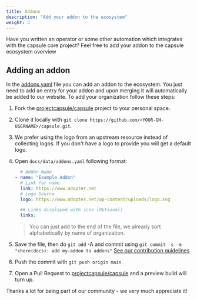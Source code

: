```yaml
---
title: Addons
description: "Add your addon to the ecosystem"
weight: 3
---
```


Have you written an operator or some other automation which integrates with the capsule core project? Feel free to add your addon to the capsule ecosystem overview

## Adding an addon

In the [addons.yaml](https://github.com/projectcapsule/capsule/blob/main/docs/data/addons.yaml) file you can add an addon to the ecosystem. You just need to add an entry for your addon and upon merging it will automatically be added to our website. To add your organization follow these steps:

1. Fork the [projectcapsule/capsule](https://github.com/projectcapsule/capsule/fork) project to your personal space.
2. Clone it locally with `git clone https://github.com/<YOUR-GH-USERNAME>/capsule.git`.
3.  We prefer using the logo from an upstream resource instead of collecting logos. If you don't have a logo to provide you will get a default logo. 
4.  Open  `docs/data/addons.yaml` following format:
  
    ```yaml
      # Addon Name
    - name: "Example Addon"
      # Link for name
      link: https://www.adopter.net
      # Logo Source
      logo: https://www.adopter.net/wp-content/uploads/logo.svg

      ## Links displayed with icon (Optional)
      links:


    ```
    
    > You can just add to the end of the file, we already sort alphabetically by name of organization.
    
  1. Save the file, then do `git add` -A and commit using `git commit -s -m "chore(docs): add my-addon to addons"` [See our contribution guidelines](/project/contributions/guidelines/).
  2. Push the commit with `git push origin main`.
  3. Open a Pull Request to [projectcapsule/capsule](https://github.com/projectcapsule/capsule/pulls) and a preview build will turn up.
  
  Thanks a lot for being part of our community - we very much appreciate it!
